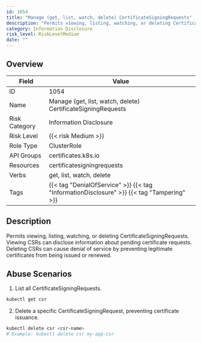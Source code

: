 ```yaml
---
id: 1054
title: "Manage (get, list, watch, delete) CertificateSigningRequests"
description: "Permits viewing, listing, watching, or deleting CertificateSigningRequests. Viewing CSRs can disclose information about pending certificate requests. Deleting CSRs can cause denial of service by preventing legitimate certificates from being issued or renewed."
category: Information Disclosure
risk_level: RiskLevelMedium
date: ""
---
```


## Overview

| Field         | Value                                                                                     |
| ------------- | ----------------------------------------------------------------------------------------- |
| ID            | 1054                                                                                      |
| Name          | Manage (get, list, watch, delete) CertificateSigningRequests                              |
| Risk Category | Information Disclosure                                                                    |
| Risk Level    | {{< risk Medium >}}                                                                       |
| Role Type     | ClusterRole                                                                               |
| API Groups    | certificates.k8s.io                                                                       |
| Resources     | certificatesigningrequests                                                                |
| Verbs         | get, list, watch, delete                                                                  |
| Tags          | {{< tag "DenialOfService" >}} {{< tag "InformationDisclosure" >}} {{< tag "Tampering" >}} |

## Description

Permits viewing, listing, watching, or deleting CertificateSigningRequests. Viewing CSRs can disclose information about pending certificate requests. Deleting CSRs can cause denial of service by preventing legitimate certificates from being issued or renewed.

## Abuse Scenarios

1. List all CertificateSigningRequests.

```bash {copy=true}
kubectl get csr

```

2. Delete a specific CertificateSigningRequest, preventing certificate issuance.

```bash {copy=true}
kubectl delete csr <csr-name>
# Example: kubectl delete csr my-app-csr

```
